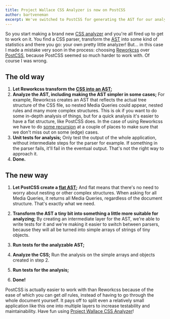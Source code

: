 ```yaml
---
title: Project Wallace CSS Analyzer is now on PostCSS
author: bartveneman
excerpt: We've switched to PostCSS for generating the AST for our analysis, and did some other fixes under the hood too.
---
```


So you start making a brand new [CSS analyzer](https://github.com/projectwallace/css-analyzer) and you're all fired up to get to work on it. You find a CSS parser, transform the [AST](https://en.wikipedia.org/wiki/Abstract_syntax_tree) into some kind of statistics and there you go: your own pretty little analyzer! But... in this case I made a mistake very soon in the process: choosing [Reworkcss](https://github.com/reworkcss/css) over [PostCSS](http://postcss.org/), because PostCSS seemed so much harder to work with. Of course I was wrong.

## The old way

1. **Let Reworkcss transform the [CSS into an AST](https://github.com/reworkcss/css#ast);**
1. **Analyze the AST, including making the AST simpler in some cases;**
   For example, Reworkcss creates an AST that reflects the actual tree structure of the CSS file, so nested Media Queries could appear, nested rules and many more complex structures. This is ok if you want to do some in-depth analysis of things, but for a quick analysis it's easier to have a flat structure, like PostCSS does. In the case of using Reworkcss we have to do [some recursion](https://github.com/projectwallace/css-analyzer/commit/e5504e1226b607e6af0ab0668fcd96511f1553c6#diff-dc17ef0e9b58ca9c3ecde125925b6d41L8) at a couple of places to make sure that we don't miss out on some (edge) cases.
1. **Unit tests for analysis;**
   Only test the output of the whole application, without intermediate steps for the parser for example. If something in the parser fails, it'll fail in the eventual output. That's not the right way to approach it.
1. **Done.**

## The new way

1. **Let PostCSS create a [flat AST](http://api.postcss.org/Root.html);**
   And flat means that there's no need to worry about nesting or other complex structures. When asking for all Media Queries, it returns all Media Queries, regardless of the document structure. That's exactly what we need.
1. **Transform the AST a tiny bit into something a little more suitable for analyzing;**
   By creating an intermediate layer for the AST, we're able to write tests for it and we're making it easier to switch between parsers, because they will all be turned into simple arrays of strings of tiny objects.

1. **Run tests for the analyzable AST;**
1. **Analyze the CSS;**
   Run the analysis on the simple arrays and objects created in step 2.
1. **Run tests for the analysis;**
1. **Done!**

PostCSS is actually easier to work with than Reworkcss because of the ease of which you can get _all_ rules, instead of having to go through the whole document yourself. It pays off to split even a relatively small application like this one into multiple layers to increase testability and maintainability. Have fun using [Project Wallace CSS Analyzer](https://github.com/projectwallace/css-analyzer)!
